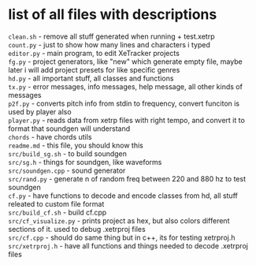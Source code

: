 # list of all files with descriptions
`clean.sh` - remove all stuff generated when running + test.xetrp<br>
`count.py` - just to show how many lines and characters i typed<br>
`editor.py` - main program, to edit XeTracker projects<br>
`fg.py` - project generators, like "new" which generate empty file, maybe later i will add project presets for like specific genres<br>
`hd.py` - all important stuff, all classes and functions<br>
`tx.py` - error messages, info messages, help message, all other kinds of messages<br>
`p2f.py` - converts pitch info from stdin to frequency, convert funciton is used by player also<br>
`player.py` - reads data from xetrp files with right tempo, and convert it to format that soundgen will understand<br>
`chords` - have chords utils</br>
`readme.md` - this file, you should know this<br>
`src/build_sg.sh` - to build soundgen<br>
`src/sg.h` - things for soundgen, like waveforms<br>
`src/soundgen.cpp` - sound generator<br>
`src/rand.py` - generate n of random freq between 220 and 880 hz to test soundgen<br>
`cf.py` - have functions to decode and encode classes from hd, all stuff releated to custom file format</br>
`src/build_cf.sh` - build cf.cpp</br>
`src/cf_visualize.py` - prints project as hex, but also colors different sections of it. used to debug .xetrproj files</br>
`src/cf.cpp` - should do same thing but in c++, its for testing xetrproj.h</br>
`src/xetrproj.h` - have all functions and things needed to decode .xetrproj files</br>
